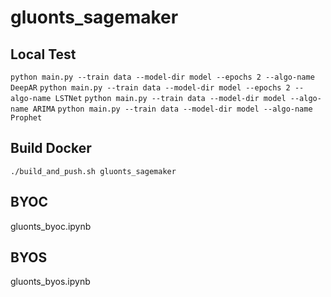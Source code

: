 # gluonts_sagemaker

## Local Test

`python main.py --train data --model-dir model --epochs 2 --algo-name DeepAR`
`python main.py --train data --model-dir model --epochs 2 --algo-name LSTNet`
`python main.py --train data --model-dir model --algo-name ARIMA`
`python main.py --train data --model-dir model --algo-name Prophet`

## Build Docker

`./build_and_push.sh gluonts_sagemaker`

## BYOC

gluonts_byoc.ipynb

## BYOS

gluonts_byos.ipynb